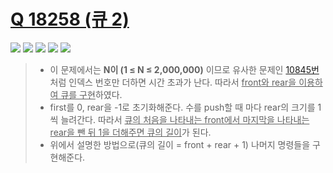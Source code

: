 # [Q 18258 (큐 2)](https://www.acmicpc.net/problem/18258)

<img src="https://img.shields.io/badge/Level-Silver 4-lightgrey"> <img src="https://img.shields.io/badge/Memory-8928%20KB-blue"> <img src="https://img.shields.io/badge/Time-536%20ms-brightgreen"> <img src="https://img.shields.io/badge/Length-955%20B-red"> <img src="https://img.shields.io/badge/Language-C-blueviolet">



> - 이 문제에서는 **N이 (1 ≤ N ≤ 2,000,000)** 이므로 유사한 문제인 [10845번](https://www.acmicpc.net/problem/10845)처럼 인덱스 번호만 더하면 시간 초과가 난다. 따라서 <u>front와 rear을 이용하여 큐를 구현</u>하였다.
> - first를 0, rear을 -1로 초기화해준다. 수를 push할 때 마다 rear의 크기를 1씩 늘려간다. 따라서 <u>큐의 처음을 나타내는 front에서 마지막을 나타내는 rear을 뺀 뒤 1을 더해주면 큐의 길이</u>가 된다.
> - 위에서 설명한 방법으로(큐의 길이 = front + rear + 1) 나머지 명령들을 구현해준다.


